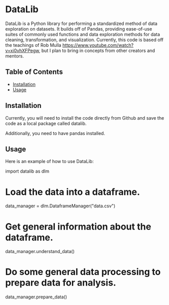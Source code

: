 # DataLib

DataLib is a Python library for performing a standardized method of data exploration on datasets. It builds off of Pandas, providing ease-of-use suites of commonly used functions and data exploration methods for data cleaning, transformation, and visualization. Currently, this code is based off the teachings of Rob Mulla https://www.youtube.com/watch?v=xi0vhXFPegw, but I plan to bring in concepts from other creators and mentors.

## Table of Contents
- [Installation](#installation)
- [Usage](#usage)

## Installation

Currently, you will need to install the code directly from Github and save the code as a local package called datalib.

Additionally, you need to have pandas installed.

## Usage

Here is an example of how to use DataLib:

import datalib as dlm

# Load the data into a dataframe.
data_manager = dlm.DataframeManager("data.csv")

# Get general information about the dataframe.
data_manager.understand_data()

# Do some general data processing to prepare data for analysis.
data_manager.prepare_data()